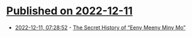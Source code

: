 # [Published on 2022-12-11](index.md)

* [2022-12-11, 07:28:52](https://news.ycombinator.com/item?id=33941024) - [The Secret History of “Eeny Meeny Miny Mo”](https://www.theparisreview.org/blog/2015/04/16/losing-count/)
